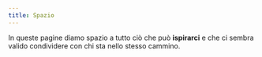 ```yaml
---
title: Spazio
---
```

In queste pagine diamo spazio a tutto ciò che può **ispirarci** e che ci sembra valido condividere con chi sta nello stesso cammino.

